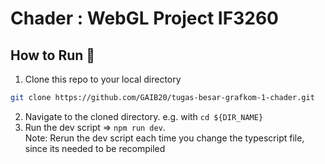 # Chader : WebGL Project IF3260
## How to Run 🚀
1. Clone this repo to your local directory
```sh
git clone https://github.com/GAIB20/tugas-besar-grafkom-1-chader.git
```
2. Navigate to the cloned directory. e.g. with `cd ${DIR_NAME}`
3. Run the dev script => `npm run dev`. <br>
Note: Rerun the dev script each time you change the typescript file, since its needed to be recompiled
